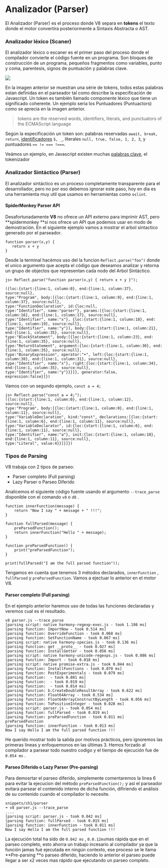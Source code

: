 # Analizador \(Parser\)

El Analizador \(Parser\) es el proceso donde V8 separa en **tokens** el texto donde el motor convertira posteriormente a Sintaxis Abstracta o AST.

### Analizador léxico \(Scaner\)

El analizador léxico o escaner es el primer paso del proceso donde el compilador convierte el código fuente en un programa. Son bloques de construcción de un programa, pequeños fragmentos como variables, punto y coma, parentesis, signos de puntuación y palabras clave.

![](../assets/tokens_v8.png)

En la imagen anterior se muestran una série de tokens, todos estas palabras estan definidas en el parseador tal como describe la especificación de Javascript. Un token es también llamado componente léxico que tiene un significado coherente. Un ejemplo seria los Puntuadores \(Puntuactors\) como se aprecia en la imagen anterior.

> tokens are the reserved words, identifiers, literals, and punctuators of the ECMAScript language

Según la especificación un token son: palabras reservadas `await, break, return`, [identificadores](https://mathias.html5.org/tests/javascript/identifiers/symbols.js) `$, _`, literales `null, true, false, 1, 2, 3`, y puntuadores `== != === !===`.

Veámos un ejemplo, en Javascript existen muchas [palabras clave](https://mathiasbynens.be/notes/reserved-keywords), el tokenizador

### Analizador Sintáctico \(Parser\)

El analizador sintáctico es un proceso completamente transparente para el desarrollador, pero no por eso debemos ignorar este paso, hoy en dia es una herramienta muy util que usamos en herramientas como `eslint`.

#### SpiderMonkey Parser API

Desafortunadamente **V8** no ofrece un API externo para imprimir AST, pero **spidermonkey **sí nos ofrece un API que podemos usar en modo de demostración. En el siguiente ejemplo vamos a mostrar el arbol sintactico generado por el parseador.

```
function parser(x,y) { 
   return x + y
}
```

Desde la terminal hacémos uso del la funcion `Reflect.parse("foo")` donde el unico argumento que acepta el código que deseamos analizar y retorna un grupo de objectos que representan cada nodo del Arbol Sintáctico.

```
js> Reflect.parse("function parser(x,y) { return x + y }");

({loc:{start:{line:1, column:0}, end:{line:1, column:37}, source:null}, 
type:"Program", body:[{loc:{start:{line:1, column:9}, end:{line:1, column:37}, source:null}, 
type:"FunctionDeclaration", id:{loc:null, 
type:"Identifier", name:"parser"}, params:[{loc:{start:{line:1, column:16}, end:{line:1, column:17}, source:null}, 
type:"Identifier", name:"x"}, {loc:{start:{line:1, column:18}, end:{line:1, column:19}, source:null},
type:"Identifier", name:"y"}], body:{loc:{start:{line:1, column:21}, end:{line:1, column:35}, source:null}, 
type:"BlockStatement", body:[{loc:{start:{line:1, column:23}, end:{line:1, column:35}, source:null}, 
type:"ReturnStatement", argument:{loc:{start:{line:1, column:30}, end:{line:1, column:35}, source:null}, 
type:"BinaryExpression", operator:"+", left:{loc:{start:{line:1, column:30}, end:{line:1, column:31}, source:null}, 
type:"Identifier", name:"x"}, right:{loc:{start:{line:1, column:34}, end:{line:1, column:35}, source:null}, 
type:"Identifier", name:"y"}}}]}, generator:false, expression:false}]})
```

Vamos con un segundo ejemplo, `const a = 4;`

```
js> Reflect.parse("const a = 4;");
({loc:{start:{line:1, column:0}, end:{line:1, column:12}, source:null}, 
type:"Program", body:[{loc:{start:{line:1, column:0}, end:{line:1, column:11}, source:null}, 
type:"VariableDeclaration", kind:"const", declarations:[{loc:{start:{line:1, column:6}, end:{line:1, column:11}, source:null}, 
type:"VariableDeclarator", id:{loc:{start:{line:1, column:6}, end:{line:1, column:11}, source:null}, 
type:"Identifier", name:"a"}, init:{loc:{start:{line:1, column:10}, end:{line:1, column:11}, source:null}, 
type:"Literal", value:4}}]}]})
```

### Tipos de Parsing

V8  trabaja con 2 tipos de parseo:

* Parser completo \(Full parsing\)
* Lazy Parser o Parseo Diferido

Analicemos el siguiente código fuente usando el argumento `--trace_parse` disponible con el comando `v8` o `d8` . 

```
function innerFunction(message) {
    return "Now I say " + message + " !!!";
}

function fullParsed(message) {
    preParsedFunction();
    return innerFunction("Hello " + message);
}

function preParsedFunction() {
    print("preParsedFunction");
}

print(fullParsed("I am the full parsed function"));
```

Tengamos en cuenta que tenemos 3 métodos declarados, `innerFunction` , `fullParsed` y `preParsedFunction`. Vamos a ejectuar lo anterior en el motor V8.

#### Parser completo \(Full parsing\)

En el ejemplo anterior haremos uso de todas las funciones declaradas y veremos cual es el resultado.

```
v8 parser.js --trace_parse
[parsing script: native harmony-regexp-exec.js - took 1.198 ms]
[parsing function: ImportNow - took 0.514 ms]
[parsing function: OverrideFunction - took 0.068 ms]
[parsing function: SetFunctionName - took 0.067 ms]
[parsing script: native harmony-species.js - took 0.136 ms]
[parsing function: get __proto__ - took 0.027 ms]
[parsing function: InstallGetter - took 0.056 ms]
[parsing script: native harmony-unicode-regexps.js - took 0.086 ms]
[parsing function: Import - took 0.018 ms]
[parsing script: native promise-extra.js - took 0.044 ms]
[parsing function: InstallFunctions - took 0.070 ms]
[parsing function: PostExperimentals - took 0.079 ms]
[parsing function:  - took 0.081 ms]
[parsing function:  - took 0.019 ms]
[parsing function:  - took 0.014 ms]
[parsing function: b.CreateDoubleResultArray - took 0.622 ms]
[parsing function: Float64Array - took 0.534 ms]
[parsing function: Float64ArrayConstructByLength - took 0.056 ms]
[parsing function: ToPositiveInteger - took 0.028 ms]
[parsing script: parser.js - took 0.054 ms]
[parsing function: fullParsed - took 0.019 ms]
[parsing function: preParsedFunction - took 0.011 ms]
preParsedFunction
[parsing function: innerFunction - took 0.013 ms]
Now I say Hello I am the full parsed function !!!
```

He querido mostrar todo la salida por motivos prácticos, pero ignoremos las primeras lineas y enfoquemonos en las últimas 3. Hemos forzado al compilador a parsear todo nuestro codigo y el tiempo de ejecución fue de `0.054 ms` .

#### Parseo Diferido o Lazy Parser \(Pre-parsing\)

Para demosrtar el parseo diferido, simplemente comentaremos la linea 6 para evitar la ejecucion del método `preParsedFunction();` y así el parseador evitara parsear el contenido interno de dicha función, difiriendo el análisis de su contenido cuando el compilador lo necesite.

```
snippets/ch1/parser 
➜ v8 parser.js --trace_parse
....
[parsing script: parser.js - took 0.042 ms]
[parsing function: fullParsed - took 0.015 ms]
[parsing function: innerFunction - took 0.011 ms]
Now I say Hello I am the full parsed function !!!
```

La ejecución total ha sido de `0.042 ms` , `0.0.12ms`mas rápida que en el parseo completo, esto  ahorra un trabajo incesario al compilador ya que la función jamas fué ejecutada en ningún contexto, ese proceso se le llama **Pre-parsing **o parseo diferido, haciendo lo anterior el parseo puede llegar a ser x2 veces mas rápido que ejecutando un parseo completo.



